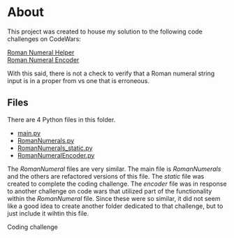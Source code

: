 # About 

This project was created to house my solution to the following code challenges on CodeWars:

[Roman Numeral Helper](https://www.codewars.com/kata/51b66044bce5799a7f000003)<br>
[Roman Numeral Encoder](https://www.codewars.com/kata/51b62bf6a9c58071c600001b)

With this said, there is not a check to verify that a Roman numeral string input is in a proper from vs one that is erroneous.  

## Files

There are 4 Python files in this folder.  

* [main.py](./main.py)<br>
* [RomanNumerals.py](./RomanNumerals.py)<br>
* [RomanNumerals_static.py](./RomanNumerals_static.py)<br>
* [RomanNumeralEncoder.py](./RomanNumeralEncoder.py)<br>

The _RomanNumeral_ files are very similar.  The main file is _RomanNumerals_ and the others are refactored versions of this file.  The _static_ file was created to complete the coding challenge.  The _encoder_ file was in response to another challenge on code wars that utilized part of the functionality within the _RomanNumeral_ file. Since these were so similar, it did not seem like a good idea to create another folder dedicated to that challenge, but to just include it wihtin this file. 

Coding challenge 